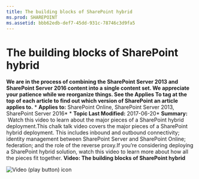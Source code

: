 ```yaml
---
title: The building blocks of SharePoint hybrid
ms.prod: SHAREPOINT
ms.assetid: bbb62edb-def7-45dd-931c-78746c3d9fa5
---
```



# The building blocks of SharePoint hybrid
 **We are in the process of combining the SharePoint Server 2013 and SharePoint Server 2016 content into a single content set. We appreciate your patience while we reorganize things. See the Applies To tag at the top of each article to find out which version of SharePoint an article applies to.** * **Applies to:** SharePoint Online, SharePoint Server 2013, SharePoint Server 2016*  * **Topic Last Modified:** 2017-06-20* **Summary:**  Watch this video to learn about the major pieces of a SharePoint hybrid deployment.This chalk talk video covers the major pieces of a SharePoint hybrid deployment. This includes inbound and outbound connectivity; identity management between SharePoint Server and SharePoint Online; federation; and the role of the reverse proxy.If you’re considering deploying a SharePoint hybrid solution, watch this video to learn more about how all the pieces fit together. **Video: The building blocks of SharePoint hybrid**
  
    
    
![Video (play button) icon](images/)
  
    
    

  
    
    

  
    
    

